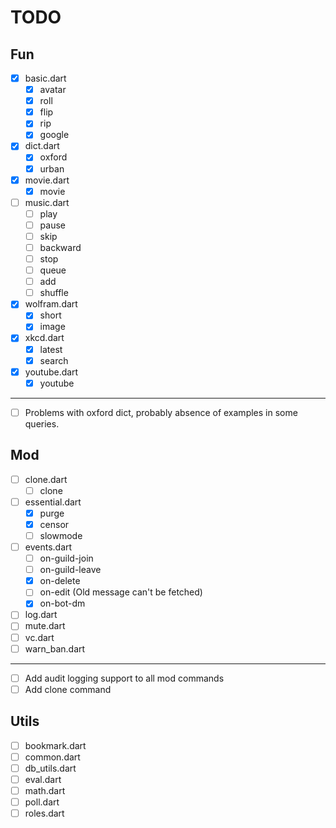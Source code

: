# TODO

## Fun

- [x] basic.dart
  - [x] avatar
  - [x] roll
  - [x] flip
  - [x] rip
  - [x] google
- [x] dict.dart
  - [x] oxford
  - [x] urban
- [x] movie.dart
  - [x] movie
- [ ] music.dart
  - [ ] play
  - [ ] pause
  - [ ] skip
  - [ ] backward
  - [ ] stop
  - [ ] queue
  - [ ] add
  - [ ] shuffle
- [x] wolfram.dart
  - [x] short
  - [x] image
- [x] xkcd.dart
  - [x] latest
  - [x] search
- [x] youtube.dart
  - [x] youtube

------

- [ ] Problems with oxford dict, probably absence of examples in some queries.

## Mod

- [ ] clone.dart
  - [ ] clone
- [ ] essential.dart
  - [x] purge
  - [x] censor
  - [ ] slowmode
- [ ] events.dart
  - [ ] on-guild-join
  - [ ] on-guild-leave
  - [x] on-delete
  - [ ] on-edit (Old message can't be fetched)
  - [x] on-bot-dm
- [ ] log.dart
- [ ] mute.dart
- [ ] vc.dart
- [ ] warn_ban.dart

------

- [ ] Add audit logging support to all mod commands
- [ ] Add clone command

## Utils

- [ ] bookmark.dart
- [ ] common.dart
- [ ] db_utils.dart
- [ ] eval.dart
- [ ] math.dart
- [ ] poll.dart
- [ ] roles.dart
